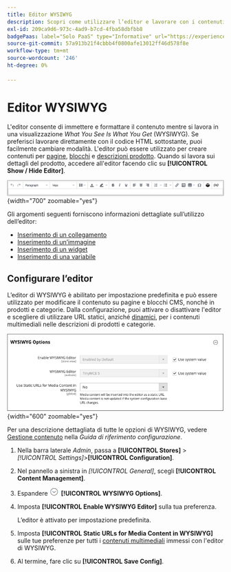 ```yaml
---
title: Editor WYSIWYG
description: Scopri come utilizzare l’editor e lavorare con i contenuti in una vista _What You See Is What You Get_ (WYSIWYG).
exl-id: 209ca9d6-973c-4ad9-b7cd-4fba58dbfbb8
badgePaas: label="Solo PaaS" type="Informative" url="https://experienceleague.adobe.com/en/docs/commerce/user-guides/product-solutions" tooltip="Applicabile solo ai progetti Adobe Commerce on Cloud (infrastruttura PaaS gestita da Adobe) e ai progetti on-premise."
source-git-commit: 57a913b21f4cbbb4f0800afe13012ff46d578f8e
workflow-type: tm+mt
source-wordcount: '246'
ht-degree: 0%

---
```


# Editor WYSIWYG

L&#39;editor consente di immettere e formattare il contenuto mentre si lavora in una visualizzazione _What You See Is What You Get_ (WYSIWYG). Se preferisci lavorare direttamente con il codice HTML sottostante, puoi facilmente cambiare modalità. L&#39;editor può essere utilizzato per creare contenuti per [pagine](pages.md), [blocchi](blocks.md) e [descrizioni prodotto](../catalog/product-content.md). Quando si lavora sui dettagli del prodotto, accedere all&#39;editor facendo clic su **[!UICONTROL Show / Hide Editor]**.

![Barra degli strumenti dell&#39;editor](./assets/editor-toolbar.png){width="700" zoomable="yes"}

Gli argomenti seguenti forniscono informazioni dettagliate sull’utilizzo dell’editor:

- [Inserimento di un collegamento](editor-insert-link.md)
- [Inserimento di un’immagine](editor-insert-image.md)
- [Inserimento di un widget](editor-widget.md)
- [Inserimento di una variabile](editor-insert-variable.md)

## Configurare l’editor

L’editor di WYSIWYG è abilitato per impostazione predefinita e può essere utilizzato per modificare il contenuto su pagine e blocchi CMS, nonché in prodotti e categorie. Dalla configurazione, puoi attivare o disattivare l&#39;editor e scegliere di utilizzare URL statici, anziché [dinamici](../catalog/catalog-urls.md#dynamic-url), per i contenuti multimediali nelle descrizioni di prodotti e categorie.

![Opzioni WYSIWYG](./assets/content-management-wysiwyg-options.png){width="600" zoomable="yes"}

Per una descrizione dettagliata di tutte le opzioni di WYSIWYG, vedere [Gestione contenuto](../configuration-reference/general/content-management.md) nella _Guida di riferimento configurazione_.

1. Nella barra laterale _Admin_, passa a **[!UICONTROL Stores]** > _[!UICONTROL Settings]_>**[!UICONTROL Configuration]**.

1. Nel pannello a sinistra in _[!UICONTROL General]_, scegli **[!UICONTROL Content Management]**.

1. Espandere ![Selettore di espansione](../assets/icon-display-expand.png) **[!UICONTROL WYSIWYG Options]**.

1. Imposta **[!UICONTROL Enable WYSIWYG Editor]** sulla tua preferenza.

   L’editor è attivato per impostazione predefinita.

1. Imposta **[!UICONTROL Static URLs for Media Content in WYSIWYG]** sulle tue preferenze per tutti i [contenuti multimediali](../catalog/catalog-urls.md#static-url) immessi con l&#39;editor di WYSIWYG.

1. Al termine, fare clic su **[!UICONTROL Save Config]**.
